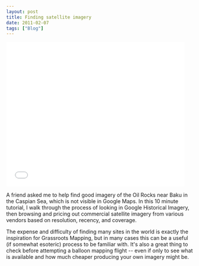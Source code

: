 ```yaml
---
layout: post
title: Finding satellite imagery
date: 2011-02-07
tags: ["Blog"]
---
```


<iframe title="YouTube video player" width="480" height="390" src="oJ7ATDjUjKg" frameborder="0" allowfullscreen></iframe>

A friend asked me to help find good imagery of the Oil Rocks near Baku in the Caspian Sea, which is not visible in Google Maps. In this 10 minute tutorial, I walk through the process of looking in Google Historical Imagery, then browsing and pricing out commercial satellite imagery from various vendors based on resolution, recency, and coverage. 

The expense and difficulty of finding many sites in the world is exactly the inspiration for Grassroots Mapping, but in many cases this can be a useful (if somewhat esoteric) process to be familiar with. It's also a great thing to check before attempting a balloon mapping flight -- even if only to see what is available and how much cheaper producing your own imagery might be.